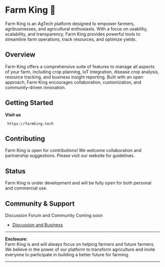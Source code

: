 
# Farm King 👑

Farm King is an AgTech platform designed to empower farmers, agribusinesses, and agricultural enthusiasts. With a focus on usability, scalability, and transparency, Farm King provides powerful tools to streamline farm operations, track resources, and optimize yields.

## Overview

Farm King offers a comprehensive suite of features to manage all aspects of your farm, including crop planning, IoT integration, disease crop analysis, resource tracking, and business insight reporting. Built with an open approach, Farm King encourages collaboration, customization, and community-driven innovation.



## Getting Started

 **Visit us**
   ```
    https://farmking.tech
   ```

## Contributing

Farm King is open for contributions! We welcome collaboration and partnership suggestions.
Please visit our website for guidelines.

## Status

Farm King is under development and will be fully open for both personal and commercial use.

## Community & Support

Discussion Forum and Community Coming soon
- [Discussion and Business](https://farmking.tech/get-started)
---

**Enclosure:**  
Farm King is and will always focus on helping farmers and future farmers. We believe in the power of our platform to transform agriculture and invite everyone to participate in building a better future for farming.

---
<!--

**Here are some ideas to get you started:**

🙋‍♀️ A short introduction - what is your organization all about?
🌈 Contribution guidelines - how can the community get involved?
👩‍💻 Useful resources - where can the community find your docs? Is there anything else the community should know?
🍿 Fun facts - what does your team eat for breakfast?
🧙 Remember, you can do mighty things with the power of [Markdown](https://docs.github.com/github/writing-on-github/getting-started-with-writing-and-formatting-on-github/basic-writing-and-formatting-syntax)
-->
